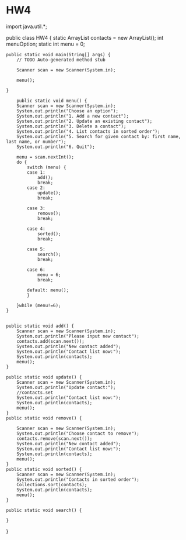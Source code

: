 # HW4
import java.util.*;

public class HW4 {
	static ArrayList<String> contacts = new ArrayList<String>();
	int menuOption;
	static int menu = 0;
	
		

	public static void main(String[] args) {
		// TODO Auto-generated method stub

		Scanner scan = new Scanner(System.in);

		menu();

	}

		public static void menu() {
		Scanner scan = new Scanner(System.in);
		System.out.println("Choose an option");
		System.out.println("1. Add a new contact");
		System.out.println("2. Update an existing contact");
		System.out.println("3. Delete a contact");
		System.out.println("4. List contacts in sorted order");
		System.out.println("5. Search for given contact by: first name, last name, or number");
		System.out.println("6. Quit");

		menu = scan.nextInt();
		do {
			switch (menu) {
			case 1:
				add();
				break;
			case 2:
				update();
				break;

			case 3:
				remove();
				break;

			case 4:
				sorted();
				break;

			case 5:
				search();
				break;

			case 6:
				menu = 6;
				break;

			default: menu();
			}

		}while (menu!=6);
	}
		
		
	public static void add() {
		Scanner scan = new Scanner(System.in);
		System.out.println("Please input new contact");
		contacts.add(scan.next());
		System.out.println("New contact added");
		System.out.println("Contact list now:");
		System.out.println(contacts);
		menu();
	}
	
	public static void update() {
		Scanner scan = new Scanner(System.in);
		System.out.println("Update contact:");
		//contacts.set
		System.out.println("Contact list now:");
		System.out.println(contacts);
		menu();
	}
	public static void remove() {

		Scanner scan = new Scanner(System.in);
		System.out.println("Choose contact to remove");
		contacts.remove(scan.next());
		System.out.println("New contact added");
		System.out.println("Contact list now:");
		System.out.println(contacts);
		menu();
	}
	public static void sorted() {
		Scanner scan = new Scanner(System.in);
		System.out.println("Contacts in sorted order");
		Collections.sort(contacts);
		System.out.println(contacts);
		menu();
	}
	
	public static void search() {
		
	}

}
